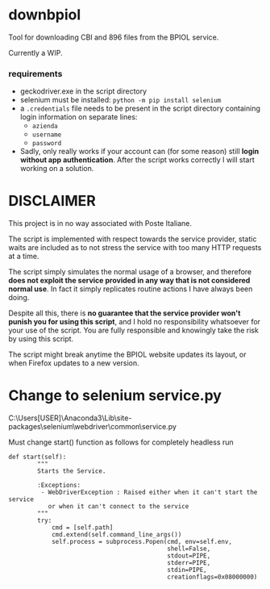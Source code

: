 # downbpiol
Tool for downloading CBI and 896 files from the BPIOL service.

Currently a WIP.

### requirements
* geckodriver.exe in the script directory
* selenium must be installed: `python -m pip install selenium`
* a `.credentials` file needs to be present in the script directory containing login information on separate lines:
    * `azienda`
    * `username`
    * `password`
* Sadly, only really works if your account can (for some reason) still **login without app authentication**. After the script works correctly I will start working on a solution.

# DISCLAIMER
This project is in no way associated with Poste Italiane.

The script is implemented with respect towards the service provider, static waits are included as to not stress the service with too many HTTP requests at a time.

The script simply simulates the normal usage of a browser, and therefore **does not exploit the service provided in any way that is not considered normal use**. In fact it simply replicates routine actions I have always been doing.

Despite all this, there is **no guarantee that the service provider won't punish you for using this script**, and I hold no responsibility whatsoever for your use of the script. You are fully responsible and knowingly take the risk by using this script.

The script might break anytime the BPIOL website updates its layout, or when Firefox updates to a new version.

# Change to selenium service.py
C:\Users\[USER]\Anaconda3\Lib\site-packages\selenium\webdriver\common\service.py

Must change start() function as follows for completely headless run

```
def start(self):
        """
        Starts the Service.

        :Exceptions:
         - WebDriverException : Raised either when it can't start the service
           or when it can't connect to the service
        """
        try:
            cmd = [self.path]
            cmd.extend(self.command_line_args())
            self.process = subprocess.Popen(cmd, env=self.env,
                                            shell=False,
                                            stdout=PIPE,
                                            stderr=PIPE,
                                            stdin=PIPE,
                                            creationflags=0x08000000)
```